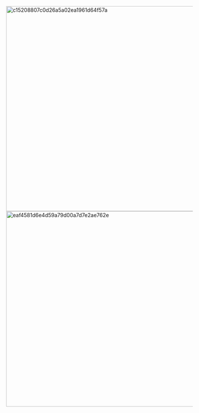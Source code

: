 <img width="553" alt="c15208807c0d26a5a02ea1961d64f57a" src="https://user-images.githubusercontent.com/58457640/83348960-c29b3080-a36b-11ea-925b-b88dea41c0dd.png">
<img width="527" alt="eaf4581d6e4d59a79d00a7d7e2ae762e" src="https://user-images.githubusercontent.com/58457640/83348961-c3cc5d80-a36b-11ea-9d27-669b483b1640.png">
